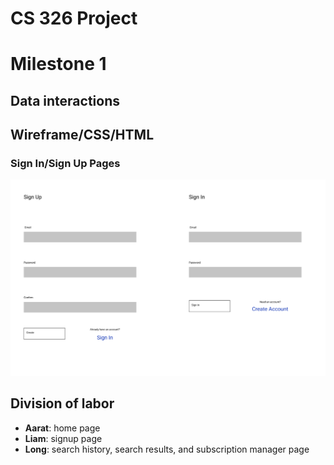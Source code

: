 # CS 326 Project
# Milestone 1

## Data interactions

## Wireframe/CSS/HTML

### Sign In/Sign Up Pages
![Sign In, Sign Up](/docs/images/SignInSignUpLayout.png "Basic sign in/sign up page")

## Division of labor

- **Aarat**: home page
- **Liam**: signup page
- **Long**: search history, search results, and subscription manager page
